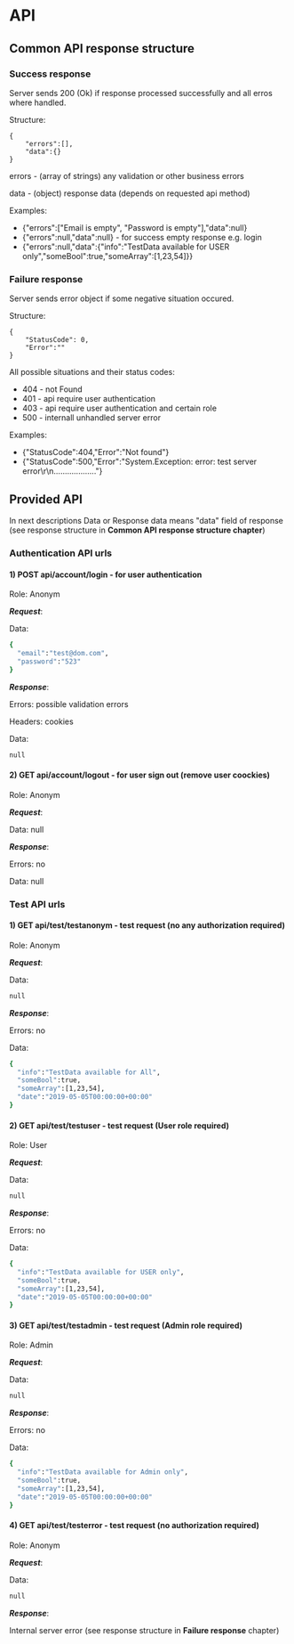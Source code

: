 # API

## Common API response structure

### Success response
Server sends 200 (Ok) if response processed successfully and all erros where handled.

Structure:

	{
		"errors":[],   
		"data":{}
	}
	
errors - (array of strings) any validation or other business errors

data - (object) response data (depends on requested api method)

Examples:
* {"errors":["Email is empty", "Password is empty"],"data":null}
* {"errors":null,"data":null} - for success empty response e.g. login
* {"errors":null,"data":{"info":"TestData available for USER only","someBool":true,"someArray":[1,23,54]}}

### Failure response
Server sends error object if some negative situation occured.

Structure:

	{
		"StatusCode": 0,
		"Error":""
	}

All possible situations and their status codes:
* 404 - not Found
* 401 - api require user authentication
* 403 - api require user authentication and certain role
* 500 - internall unhandled server error

Examples:
* {"StatusCode":404,"Error":"Not found"}
* {"StatusCode":500,"Error":"System.Exception: error: test server error\r\n..................."}

## Provided API
In next descriptions Data or Response data means "data" field of response (see response structure in **Common API response structure chapter**) 
### Authentication API urls
#### 1) POST api/account/login - for user authentication
Role: Anonym

***Request***:


Data:
```sh  
{  
  "email":"test@dom.com",   
  "password":"523"    
}
```  
***Response***: 

Errors: possible validation errors

Headers: cookies

Data:

```sh 
null
```
#### 2) GET api/account/logout - for user sign out (remove user coockies)
Role: Anonym

***Request***:

Data: null

***Response***:

Errors: no

Data: null

### Test API urls
#### 1) GET api/test/testanonym - test request (no any authorization required)
Role: Anonym

***Request***:

Data:
```sh  
null
```  
***Response***: 

Errors: no

Data:

```sh 
{
  "info":"TestData available for All",
  "someBool":true,
  "someArray":[1,23,54],
  "date":"2019-05-05T00:00:00+00:00"
}
```
#### 2) GET api/test/testuser - test request (User role required)
Role: User

***Request***:

Data:
```sh  
null
```  
***Response***: 

Errors: no

Data:

```sh 
{
  "info":"TestData available for USER only",
  "someBool":true,
  "someArray":[1,23,54],
  "date":"2019-05-05T00:00:00+00:00"
}
```
#### 3) GET api/test/testadmin - test request (Admin role required)
Role: Admin

***Request***:

Data:
```sh  
null
```  
***Response***: 

Errors: no

Data:

```sh 
{
  "info":"TestData available for Admin only",
  "someBool":true,
  "someArray":[1,23,54],
  "date":"2019-05-05T00:00:00+00:00"
}
```
#### 4) GET api/test/testerror - test request (no authorization required)
Role: Anonym

***Request***:

Data:
```sh  
null
```  
***Response***: 

Internal server error (see response structure in **Failure response** chapter)
